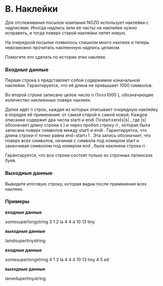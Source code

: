 # B. Наклейки

Для отслеживания посылок компания NOZO использует наклейки с надписями. Иногда надпись (или её часть) на наклейке нужно исправить, и тогда поверх старой наклейки лепят новую.

На очередной посылке появилось слишком много наклеек и теперь невозможно прочитать наклеенную надпись целиком.

Помогите это сделать по истории этих наклеек.

### Входные данные
Первая строка s
 представляет собой содержимое изначальной наклейки. Гарантируется, что её длина не превышает 1000
 символов.

Во второй строке записано целое число n
 (1≤n≤1000
), обозначающее количество наклеенных поверх наклеек.

Далее идёт n
 строк, каждая из которых описывает очередную наклейку в порядке её применения: от самой старой к самой новой. Каждое описание содержит два числа starti
 и endi
 (1≤start≤end≤|s|
, где |s|
 обозначает длину строки s
) и через пробел строку ri
, которая была записана поверх символов между starti
 и endi
. Гарантируется, что длина строки ri
 точно равна end−start+1
. Эта запись обозначает, что поверх всех символов, начиная с символа под номером start
 и заканчивая символом под номером end
, была наклеена строка ri
.

Гарантируется, что все строки состоят только из строчных латинских букв.

### Выходные данные
Выведите итоговую строку, которая видна после применения всех наклеек.


### Примеры

**входные данные**

somesuperlongstring
3
1 2 la
4 4 d
10 13 tiny

**выходные данные**

lamdsupertinystring

**входные данные**

somesuperlongstring
4
1 2 la
4 4 d
10 13 tiny
4 5 ed

**выходные данные**

lamedupertinystring